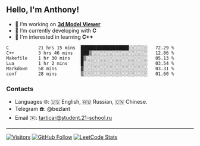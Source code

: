## Hello, I'm Anthony!
 
- 🔭 I’m working on **[3d Model Viewer](https://github.com/bezlant/s21_3d_model_viewer)**
- 🌱 I’m currently developing with **C**
- 🧐 I'm interested in learning **C++**

<!--START_SECTION:waka-->

```text
C           21 hrs 15 mins  ██████████████████░░░░░░░   72.29 %
C++         3 hrs 46 mins   ███▒░░░░░░░░░░░░░░░░░░░░░   12.86 %
Makefile    1 hr 30 mins    █▒░░░░░░░░░░░░░░░░░░░░░░░   05.13 %
Lua         1 hr 2 mins     █░░░░░░░░░░░░░░░░░░░░░░░░   03.54 %
Markdown    58 mins         ▓░░░░░░░░░░░░░░░░░░░░░░░░   03.31 %
conf        28 mins         ▒░░░░░░░░░░░░░░░░░░░░░░░░   01.60 %
```

<!--END_SECTION:waka-->
### Contacts
- Languages 🌐: 🇺🇸 English, 🇷🇺 Russian, 🇨🇳 Chinese.
- Telegram ☎️: @bezlant
- Email ✉️: tarticar@student.21-school.ru
---
[![Visitors](https://shields-io-visitor-counter.herokuapp.com/badge?page=bezlant.bezlant&label=visitors&logo=Codeforces&style=for-the-badge&labelColor=black&color=forestgreen)](https://www.youtube.com/watch?v=dQw4w9WgXcQ)
[![GitHub Follow](https://img.shields.io/github/followers/bezlant?label=follow&logo=github&style=for-the-badge&labelColor=black)](https://github.com/bezlant)
[![LeetCode Stats](https://img.shields.io/badge/dynamic/json?style=for-the-badge&labelColor=black&color=darkorange&label=Solved&query=solvedOverTotal&url=https%3A%2F%2Fleetcode-badge.vercel.app%2Fapi%2Fusers%2Fbezlant&logo=leetcode&logoColor=yellow)](https://leetcode.com/bezlant/)
